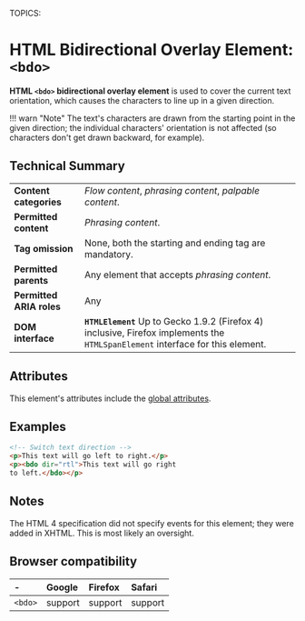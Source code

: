 TOPICS: <bdo>

# HTML Bidirectional Overlay Element: `<bdo>`

**HTML `<bdo>` bidirectional overlay element** is used to cover the current text orientation,
which causes the characters to line up in a given direction.

!!! warn "Note"
    The text's characters are drawn from the starting point in the given direction; the individual
    characters' orientation is not affected (so characters don't get drawn backward, for example).

## Technical Summary

|  |  |
| :-- | :-- |
| **Content categories** | *Flow content*, *phrasing content*, *palpable content*. |
| **Permitted content** | *Phrasing content*. |
| **Tag omission** | None, both the starting and ending tag are mandatory. |
| **Permitted parents** | Any element that accepts *phrasing content*. |
| **Permitted ARIA roles** | Any |
| **DOM interface** | **`HTMLElement`** Up to Gecko 1.9.2 (Firefox 4) inclusive, Firefox implements the `HTMLSpanElement` interface for this element. |

## Attributes

This element's attributes include the [global attributes](/en/webfrontend/HTML_Global_Attributes).

## Examples

```html
<!-- Switch text direction -->
<p>This text will go left to right.</p>
<p><bdo dir="rtl">This text will go right
to left.</bdo></p>
```

## Notes

The HTML 4 specification did not specify events for this element; they were added in XHTML.
This is most likely an oversight.

## Browser compatibility

| - | Google | Firefox | Safari |
| :--- | :--- | :--- | :--- |
| `<bdo>`  | support | support | support |
